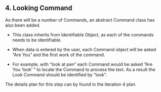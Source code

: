 ## 4. Looking Command

As there will be a number of Commands, an abstract Command class has also been added.

- This class inherits from Identifiable Object, as each of the commands needs to be identifiable. 
- When data is entered by the user, each Command object will be asked “Are You” and the 
first work of the command.

- For example, with “look at pen” each Command would be asked 
“Are You ‘look’ ” to locate the Command to process the text. As a result the Look Command 
should be identified by “look”.

The details plan for this step can by found in the iteration 4 plan.